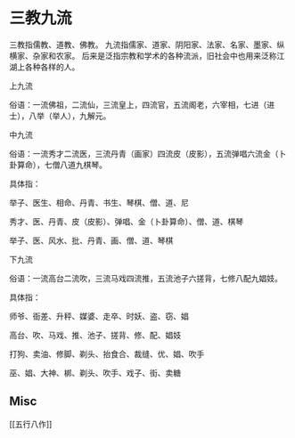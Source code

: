 # 三教九流

三教指儒教、道教、佛教。
九流指儒家、道家、阴阳家、法家、名家、墨家、纵横家、杂家和农家。
后来是泛指宗教和学术的各种流派，旧社会中也用来泛称江湖上各种各样的人。

上九流

俗语：一流佛祖，二流仙，三流皇上，四流官，五流阁老，六宰相，七进（进士），八举（举人），九解元。

中九流

俗语：一流秀才二流医，三流丹青（画家）四流皮（皮影），五流弹唱六流金（卜卦算命），七僧八道九棋琴。

具体指：

举子、医生、相命、丹青、书生、琴棋、僧、道、尼

秀才、医、丹青、皮（皮影）、弹唱、金（卜卦算命）、僧、道、棋琴

举子、医、风水、批、丹青、画、僧、道、琴棋

下九流

俗语：一流高台二流吹，三流马戏四流推，五流池子六搓背，七修八配九娼妓。

具体指：

师爷、衙差、升秤、媒婆、走卒、时妖、盗、窃、娼

高台、吹、马戏、推、池子、搓背、修、配、娼妓

打狗、卖油、修脚、剃头、抬食合、裁缝、优、娼、吹手

巫、娼、大神、梆、剃头、吹手、戏子、街、卖糖


## Misc

[[五行八作]]


